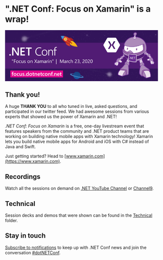 # ".NET Conf: Focus on Xamarin" is a wrap!
[![](Creative/dotNETConf_800x266_email_eventInfo.png)](https://focus.dotnetconf.net)

## Thank you!

A huge **THANK YOU** to all who tuned in live, asked questions, and participated in our twitter feed. We had awesome sessions from various experts that showed us the power of Xamarin and .NET! 

*.NET Conf: Focus on Xamarin* is a free, one-day livestream event that features speakers from the community and .NET product teams that are working on building native mobile apps with Xamarin technology! Xamarin lets you build native mobile apps for Android and iOS with C# instead of Java and Swift.

Just getting started? Head to [www.xamarin.com](https://www.xamarin.com).

## Recordings
Watch all the sessions on demand on [.NET YouTube Channel](https://www.youtube.com/playlist?list=PLdo4fOcmZ0oW4W_qQr_dlnKtAfTB0Ezl9) or [Channel9](https://channel9.msdn.com/Events/dotnetConf/Focus-on-Xamarin).

## Technical
Session decks and demos that were shown can be found in the [Technical](Technical) folder. 

## Stay in touch
[Subscribe to notifications](http://eepurl.com/gvEhgX) to keep up with .NET Conf news and join the conversation [#dotNETConf](https://twitter.com/search?q=%23dotnetconf).
